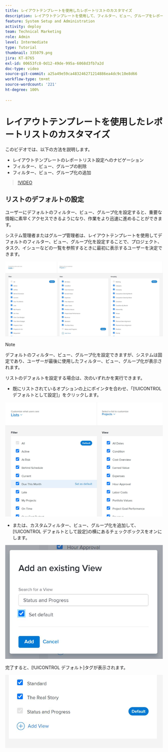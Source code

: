 ```yaml
---
title: レイアウトテンプレートを使用したレポートリストのカスタマイズ
description: レイアウトテンプレートを使用して、フィルター、ビュー、グループをレポートリストに追加および削除する方法について説明します。
feature: System Setup and Administration
activity: deploy
team: Technical Marketing
role: Admin
level: Intermediate
type: Tutorial
thumbnail: 335079.png
jira: KT-8765
exl-id: 00653fc8-0d12-49de-995a-6068d3fb7a2d
doc-type: video
source-git-commit: a25a49e59ca483246271214886ea4dc9c10e8d66
workflow-type: tm+mt
source-wordcount: '221'
ht-degree: 100%

---
```


# レイアウトテンプレートを使用したレポートリストのカスタマイズ

このビデオでは、以下の方法を説明します。

* レイアウトテンプレートのレポートリスト設定へのナビゲーション
* フィルター、ビュー、グループの削除
* フィルター、ビュー、グループ化の追加

>[!VIDEO](https://video.tv.adobe.com/v/335079/?quality=12&learn=on)

## リストのデフォルトの設定

ユーザーにデフォルトのフィルター、ビュー、グループ化を設定すると、重要な情報に素早くアクセスできるようになり、作業をより迅速に進めることができます。

システム管理者またはグループ管理者は、レイアウトテンプレートを使用してデフォルトのフィルター、ビュー、グループ化を設定することで、プロジェクト、タスク、イシューなどの一覧を参照するときに最初に表示するユーザーを決定できます。

![レイアウトテンプレート[!UICONTROL リスト]ウィンドウ](assets/admin-fund-layout-template-default-lists-1-1.JPG)

>[!NOTE]
>
>デフォルトのフィルター、ビュー、グループ化を設定できますが、システムは固定であり、ユーザーが最後に使用したフィルター、ビュー、グループ化が表示されます。


リストのデフォルトを設定する場合は、次のいずれかを実行できます。

* 既にリストされているオプションの上にポインタを合わせ、「[!UICONTROL デフォルトとして設定]」をクリックします。

![[!UICONTROL デフォルトとして設定]が表示されたレイアウトテンプレート[!UICONTROL リスト]ウィンドウ](assets/admin-fund-layout-template-default-lists-1-2.JPG)

* または、カスタムフィルター、ビュー、グループ化を追加して、[!UICONTROL デフォルトとして設定]の横にあるチェックボックスをオンにします。

![[!UICONTROL 既存のビューを追加]ウィンドウ](assets/admin-fund-layout-template-default-lists-1-3.JPG)

完了すると、[!UICONTROL デフォルト]タグが表示されます。

![リストオプションの横にあるデフォルトタグ](assets/admin-fund-layout-template-default-lists-1-4.JPG)
